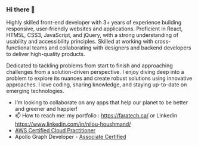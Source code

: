 ### Hi there 👋


Highly skilled front-end developer with 3+ years of experience building responsive, user-friendly websites and applications. Proficient in React, HTM5L, CSS3, JavaScript, and jQuery, with a strong understanding of usability and accessibility principles. Skilled at working with cross-functional teams and collaborating with designers and backend developers to deliver high-quality products.

Dedicated to tackling problems from start to finish and approaching challenges from a solution-driven perspective. I enjoy diving deep into a problem to explore its nuances and create robust solutions using innovative approaches.
I love coding, sharing knowledge, and staying up-to-date on emerging technologies.

- I’m looking to collaborate on any apps that help our planet to be better and greener and happier!
- 📫 How to reach me: my portfolio : https://faratech.ca/ or Linkedin https://www.linkedin.com/in/nilou-houshmand/
- [AWS Certified Cloud Practitioner ](https://www.credly.com/badges/17a5be57-c6dd-4130-bff6-68b73320655b/public_url)
- Apollo Graph Developer - [Associate Certified](https://www.apollographql.com/tutorials/certifications/11c859b2-9a3a-41a6-b108-0f33f4ed8c58)



